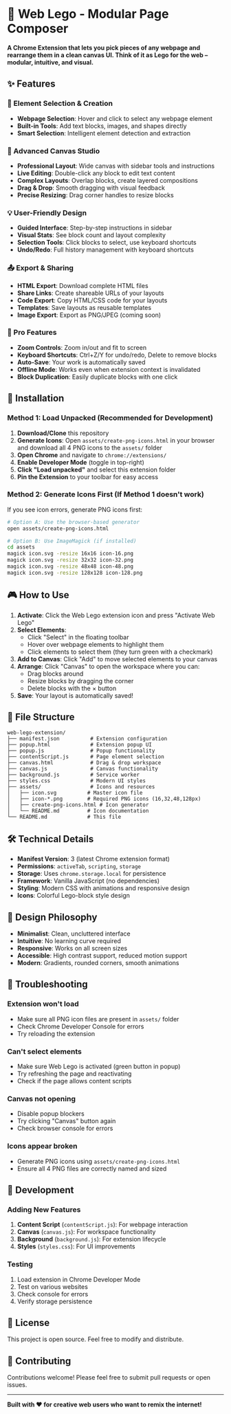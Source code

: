 # 🧱 Web Lego - Modular Page Composer

**A Chrome Extension that lets you pick pieces of any webpage and rearrange them in a clean canvas UI. Think of it as Lego for the web – modular, intuitive, and visual.**

## ✨ Features

### 🎯 Element Selection & Creation
- **Webpage Selection**: Hover and click to select any webpage element
- **Built-in Tools**: Add text blocks, images, and shapes directly
- **Smart Selection**: Intelligent element detection and extraction

### 🎨 Advanced Canvas Studio
- **Professional Layout**: Wide canvas with sidebar tools and instructions
- **Live Editing**: Double-click any block to edit text content
- **Complex Layouts**: Overlap blocks, create layered compositions
- **Drag & Drop**: Smooth dragging with visual feedback
- **Precise Resizing**: Drag corner handles to resize blocks

### 💡 User-Friendly Design
- **Guided Interface**: Step-by-step instructions in sidebar
- **Visual Stats**: See block count and layout complexity
- **Selection Tools**: Click blocks to select, use keyboard shortcuts
- **Undo/Redo**: Full history management with keyboard shortcuts

### 📤 Export & Sharing
- **HTML Export**: Download complete HTML files
- **Share Links**: Create shareable URLs of your layouts
- **Code Export**: Copy HTML/CSS code for your layouts
- **Templates**: Save layouts as reusable templates
- **Image Export**: Export as PNG/JPEG (coming soon)

### 🚀 Pro Features
- **Zoom Controls**: Zoom in/out and fit to screen
- **Keyboard Shortcuts**: Ctrl+Z/Y for undo/redo, Delete to remove blocks
- **Auto-Save**: Your work is automatically saved
- **Offline Mode**: Works even when extension context is invalidated
- **Block Duplication**: Easily duplicate blocks with one click

## 🚀 Installation

### Method 1: Load Unpacked (Recommended for Development)

1. **Download/Clone** this repository
2. **Generate Icons**: Open `assets/create-png-icons.html` in your browser and download all 4 PNG icons to the `assets/` folder
3. **Open Chrome** and navigate to `chrome://extensions/`
4. **Enable Developer Mode** (toggle in top-right)
5. **Click "Load unpacked"** and select this extension folder
6. **Pin the Extension** to your toolbar for easy access

### Method 2: Generate Icons First (If Method 1 doesn't work)

If you see icon errors, generate PNG icons first:

```bash
# Option A: Use the browser-based generator
open assets/create-png-icons.html

# Option B: Use ImageMagick (if installed)
cd assets
magick icon.svg -resize 16x16 icon-16.png
magick icon.svg -resize 32x32 icon-32.png  
magick icon.svg -resize 48x48 icon-48.png
magick icon.svg -resize 128x128 icon-128.png
```

## 🎮 How to Use

1. **Activate**: Click the Web Lego extension icon and press "Activate Web Lego"
2. **Select Elements**: 
   - Click "Select" in the floating toolbar
   - Hover over webpage elements to highlight them
   - Click elements to select them (they turn green with a checkmark)
3. **Add to Canvas**: Click "Add" to move selected elements to your canvas
4. **Arrange**: Click "Canvas" to open the workspace where you can:
   - Drag blocks around
   - Resize blocks by dragging the corner
   - Delete blocks with the × button
5. **Save**: Your layout is automatically saved!

## 📁 File Structure

```
web-lego-extension/
├── manifest.json          # Extension configuration
├── popup.html             # Extension popup UI
├── popup.js               # Popup functionality
├── contentScript.js       # Page element selection
├── canvas.html            # Drag & drop workspace
├── canvas.js              # Canvas functionality
├── background.js          # Service worker
├── styles.css             # Modern UI styles
├── assets/                # Icons and resources
│   ├── icon.svg          # Master icon file
│   ├── icon-*.png        # Required PNG icons (16,32,48,128px)
│   ├── create-png-icons.html # Icon generator
│   └── README.md         # Icon documentation
└── README.md             # This file
```

## 🛠️ Technical Details

- **Manifest Version**: 3 (latest Chrome extension format)
- **Permissions**: `activeTab`, `scripting`, `storage`
- **Storage**: Uses `chrome.storage.local` for persistence
- **Framework**: Vanilla JavaScript (no dependencies)
- **Styling**: Modern CSS with animations and responsive design
- **Icons**: Colorful Lego-block style design

## 🎨 Design Philosophy

- **Minimalist**: Clean, uncluttered interface
- **Intuitive**: No learning curve required
- **Responsive**: Works on all screen sizes
- **Accessible**: High contrast support, reduced motion support
- **Modern**: Gradients, rounded corners, smooth animations

## 🐛 Troubleshooting

### Extension won't load
- Make sure all PNG icon files are present in `assets/` folder
- Check Chrome Developer Console for errors
- Try reloading the extension

### Can't select elements
- Make sure Web Lego is activated (green button in popup)
- Try refreshing the page and reactivating
- Check if the page allows content scripts

### Canvas not opening
- Disable popup blockers
- Try clicking "Canvas" button again
- Check browser console for errors

### Icons appear broken
- Generate PNG icons using `assets/create-png-icons.html`
- Ensure all 4 PNG files are correctly named and sized

## 🚀 Development

### Adding New Features

1. **Content Script** (`contentScript.js`): For webpage interaction
2. **Canvas** (`canvas.js`): For workspace functionality  
3. **Background** (`background.js`): For extension lifecycle
4. **Styles** (`styles.css`): For UI improvements

### Testing

1. Load extension in Chrome Developer Mode
2. Test on various websites
3. Check console for errors
4. Verify storage persistence

## 📄 License

This project is open source. Feel free to modify and distribute.

## 🤝 Contributing

Contributions welcome! Please feel free to submit pull requests or open issues.

---

**Built with ❤️ for creative web users who want to remix the internet!**